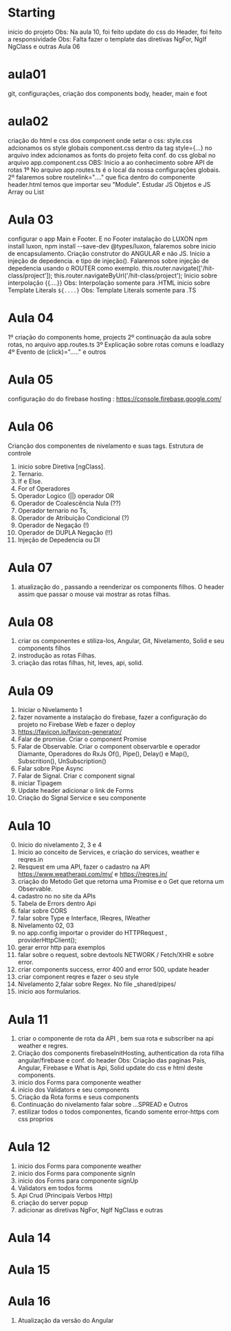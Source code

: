 # Starting

inicio do projeto
Obs: Na aula 10, foi feito update do css do Header, foi feito a responsividade
Obs: Falta fazer o template das diretivas  NgFor, NgIf NgClass e outras Aula 06

# aula01

git, configurações, criação dos components body, header, main e foot

# aula02

criação do html e css dos component
onde setar o css:
style.css adcionamos os style globais
component.css
dentro da tag style={...}
no arquivo index adcionamos as fonts do projeto
feita conf. do css global no arquivo app.component.css
OBS: Inicio a ao conhecimento sobre API de rotas
1º No arquivo app.routes.ts é o local da nossa configurações globais.
2º falaremos sobre routelink="...." que fica dentro do componente header.html
temos que importar seu "Module".
Estudar JS Objetos e JS Array ou List

# Aula 03

configurar o app Main e Footer. E no Footer
instalação do LUXON npm install luxon, npm install --save-dev @types/luxon, falaremos sobre inicio de encapsulamento.
Criação construtor do ANGULAR e não JS.
Inicio a injeção de depedencia. e tipo de injeção().
Falaremos sobre injeção de depedencia usando o ROUTER como exemplo. this.router.navigate(['/hit-class/project']); this.router.navigateByUrl('/hit-class/project');
Inicio sobre interpolação {{....}} Obs: Interpolação somente para .HTML
inicio sobre Template Literals `${....}` Obs: Template Literals somente para .TS

# Aula 04

1º criação do components home, projects
2º continuação da aula sobre rotas, no arquivo app.routes.ts
3º Explicação sobre rotas comuns e loadlazy
4º Evento de (click)="....." e outros

# Aula 05

configuração do do firebase hosting : https://console.firebase.google.com/

# Aula 06

Crianção dos componentes de nivelamento e suas tags.
Estrutura de controle

1. inicio sobre Diretiva [ngClass].
2. Ternario.
3. If e Else.
4. For of
   Operadores
5. Operador Logico (||) operador OR
6. Operador de Coalescência Nula (??)
7. Operador ternario no Ts,
8. Operador de Atribuição Condicional (?)
9. Operador de Negação (!)
10. Operador de DUPLA Negação (!!)
11. Injeção de Depedencia ou DI

# Aula 07

1. atualização do <app-header>, passando a reenderizar os components filhos.
   O header assim que passar o mouse vai mostrar as rotas filhas.

# Aula 08

1. criar os componentes e stiliza-los, Angular, Git, Nivelamento, Solid e seu components filhos
2. instrodução as rotas Filhas.
3. criação das rotas filhas, hit, leves, api, solid.

# Aula 09

1. Iniciar o Nivelamento 1
2. fazer novamente a instalação do firebase, fazer a configuração do projeto no Firebase Web e fazer o deploy
3. https://favicon.io/favicon-generator/
4. Falar de promise. Criar o component Promise
5. Falar de Observable. Criar o component observarble e operador Diamante<any>, Operadores do RxJs Of(), Pipe(), Delay() e Map(), Subscrition(), UnSubscription()
6. Falar sobre Pipe Async
7. Falar de Signal. Criar c component signal
8. iniciar Tipagem
9. Update header adicionar o link de Forms
10. Criação do Signal Service e seu componente

# Aula 10

0. Inicio do nivelamento 2, 3 e 4
1. Inicio ao conceito de Services, e criação do services, weather e reqres.in
2. Resquest em uma API, fazer o cadastro na API https://www.weatherapi.com/my/ e https://reqres.in/
3. criação do Metodo Get que retorna uma Promise e o Get que retorna um Observable.
4. cadastro no no site da APIs
5. Tabela de Errors dentro Api
6. falar sobre CORS
7. falar sobre Type e Interface, IReqres, IWeather
8. Nivelamento 02, 03
9. no app.config importar o provider do HTTPRequest , providerHttpClient();
10. gerar error http para exemplos
11. falar sobre o request, sobre devtools NETWORK / Fetch/XHR e sobre error.
12. criar components success, error 400 and error 500, update header
13. criar component reqres e fazer o seu style
14. Nivelamento 2,falar sobre Regex. No file _shared/pipes/ 
15. inicio aos formularios.

# Aula 11

1. criar o componente de rota da API , bem sua rota e subscriber na api weather e regres.
2. Criação dos components firebaseInitHosting, authentication da rota filha angular/firebase e conf. do header 
Obs: Criação das paginas Pais, Angular, Firebase e What is Api, Solid update do css e html deste components.
3. inicio dos Forms para componente weather
4. inicio dos Validators e seu components
5. Criação da Rota forms e seus components
6. Continuação do nivelamento falar sobre ...SPREAD e Outros
7. estilizar todos o todos componentes, ficando somente error-https com css proprios

# Aula 12

1. inicio dos Forms para componente weather
2. inicio dos Forms para componente signIn
3. inicio dos Forms para componente signUp
4. Validators em todos forms
5. Api Crud (Principais Verbos Http)
6. criação do server popup
7. adicionar as diretivas NgFor, NgIf NgClass e outras

# Aula 14


# Aula 15



# Aula 16

1. Atualização da versão do Angular
